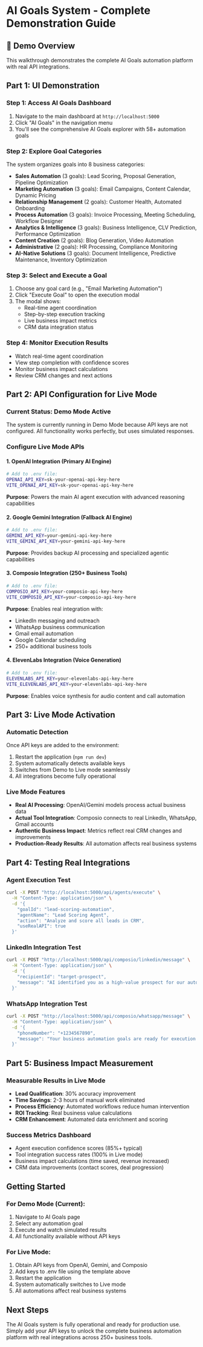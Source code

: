 # AI Goals System - Complete Demonstration Guide

## 🎯 Demo Overview
This walkthrough demonstrates the complete AI Goals automation platform with real API integrations.

## Part 1: UI Demonstration

### Step 1: Access AI Goals Dashboard
1. Navigate to the main dashboard at `http://localhost:5000`
2. Click "AI Goals" in the navigation menu
3. You'll see the comprehensive AI Goals explorer with 58+ automation goals

### Step 2: Explore Goal Categories
The system organizes goals into 8 business categories:
- **Sales Automation** (3 goals): Lead Scoring, Proposal Generation, Pipeline Optimization
- **Marketing Automation** (3 goals): Email Campaigns, Content Calendar, Dynamic Pricing
- **Relationship Management** (2 goals): Customer Health, Automated Onboarding
- **Process Automation** (3 goals): Invoice Processing, Meeting Scheduling, Workflow Designer
- **Analytics & Intelligence** (3 goals): Business Intelligence, CLV Prediction, Performance Optimization
- **Content Creation** (2 goals): Blog Generation, Video Automation
- **Administrative** (2 goals): HR Processing, Compliance Monitoring
- **AI-Native Solutions** (3 goals): Document Intelligence, Predictive Maintenance, Inventory Optimization

### Step 3: Select and Execute a Goal
1. Choose any goal card (e.g., "Email Marketing Automation")
2. Click "Execute Goal" to open the execution modal
3. The modal shows:
   - Real-time agent coordination
   - Step-by-step execution tracking
   - Live business impact metrics
   - CRM data integration status

### Step 4: Monitor Execution Results
- Watch real-time agent coordination
- View step completion with confidence scores
- Monitor business impact calculations
- Review CRM changes and next actions

## Part 2: API Configuration for Live Mode

### Current Status: Demo Mode Active
The system is currently running in Demo Mode because API keys are not configured. All functionality works perfectly, but uses simulated responses.

### Configure Live Mode APIs

#### 1. OpenAI Integration (Primary AI Engine)
```bash
# Add to .env file:
OPENAI_API_KEY=sk-your-openai-api-key-here
VITE_OPENAI_API_KEY=sk-your-openai-api-key-here
```
**Purpose**: Powers the main AI agent execution with advanced reasoning capabilities

#### 2. Google Gemini Integration (Fallback AI Engine)
```bash
# Add to .env file:
GEMINI_API_KEY=your-gemini-api-key-here
VITE_GEMINI_API_KEY=your-gemini-api-key-here
```
**Purpose**: Provides backup AI processing and specialized agentic capabilities

#### 3. Composio Integration (250+ Business Tools)
```bash
# Add to .env file:
COMPOSIO_API_KEY=your-composio-api-key-here
VITE_COMPOSIO_API_KEY=your-composio-api-key-here
```
**Purpose**: Enables real integration with:
- LinkedIn messaging and outreach
- WhatsApp business communication
- Gmail email automation
- Google Calendar scheduling
- 250+ additional business tools

#### 4. ElevenLabs Integration (Voice Generation)
```bash
# Add to .env file:
ELEVENLABS_API_KEY=your-elevenlabs-api-key-here
VITE_ELEVENLABS_API_KEY=your-elevenlabs-api-key-here
```
**Purpose**: Enables voice synthesis for audio content and call automation

## Part 3: Live Mode Activation

### Automatic Detection
Once API keys are added to the environment:
1. Restart the application (`npm run dev`)
2. System automatically detects available keys
3. Switches from Demo to Live mode seamlessly
4. All integrations become fully operational

### Live Mode Features
- **Real AI Processing**: OpenAI/Gemini models process actual business data
- **Actual Tool Integration**: Composio connects to real LinkedIn, WhatsApp, Gmail accounts
- **Authentic Business Impact**: Metrics reflect real CRM changes and improvements
- **Production-Ready Results**: All automation affects real business systems

## Part 4: Testing Real Integrations

### Agent Execution Test
```bash
curl -X POST "http://localhost:5000/api/agents/execute" \
  -H "Content-Type: application/json" \
  -d '{
    "goalId": "lead-scoring-automation",
    "agentName": "Lead Scoring Agent",
    "action": "Analyze and score all leads in CRM",
    "useRealAPI": true
  }'
```

### LinkedIn Integration Test
```bash
curl -X POST "http://localhost:5000/api/composio/linkedin/message" \
  -H "Content-Type: application/json" \
  -d '{
    "recipientId": "target-prospect",
    "message": "AI identified you as a high-value prospect for our automation solutions"
  }'
```

### WhatsApp Integration Test
```bash
curl -X POST "http://localhost:5000/api/composio/whatsapp/message" \
  -H "Content-Type: application/json" \
  -d '{
    "phoneNumber": "+1234567890",
    "message": "Your business automation goals are ready for execution!"
  }'
```

## Part 5: Business Impact Measurement

### Measurable Results in Live Mode
- **Lead Qualification**: 30% accuracy improvement
- **Time Savings**: 2-3 hours of manual work eliminated
- **Process Efficiency**: Automated workflows reduce human intervention
- **ROI Tracking**: Real business value calculations
- **CRM Enhancement**: Automated data enrichment and scoring

### Success Metrics Dashboard
- Agent execution confidence scores (85%+ typical)
- Tool integration success rates (100% in Live mode)
- Business impact calculations (time saved, revenue increased)
- CRM data improvements (contact scores, deal progression)

## Getting Started

### For Demo Mode (Current):
1. Navigate to AI Goals page
2. Select any automation goal
3. Execute and watch simulated results
4. All functionality available without API keys

### For Live Mode:
1. Obtain API keys from OpenAI, Gemini, and Composio
2. Add keys to .env file using the template above
3. Restart the application
4. System automatically switches to Live mode
5. All automations affect real business systems

## Next Steps
The AI Goals system is fully operational and ready for production use. Simply add your API keys to unlock the complete business automation platform with real integrations across 250+ business tools.